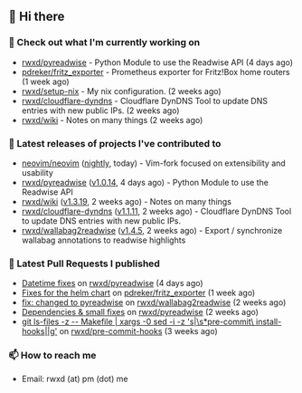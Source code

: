 ## 👋 Hi there

### 👷 Check out what I'm currently working on


- [rwxd/pyreadwise](https://github.com/rwxd/pyreadwise) - Python Module to use the Readwise API (4 days ago)
- [pdreker/fritz_exporter](https://github.com/pdreker/fritz_exporter) - Prometheus exporter for Fritz!Box home routers (1 week ago)
- [rwxd/setup-nix](https://github.com/rwxd/setup-nix) - My nix configuration. (2 weeks ago)
- [rwxd/cloudflare-dyndns](https://github.com/rwxd/cloudflare-dyndns) - Cloudflare DynDNS Tool to update DNS entries with new public IPs. (2 weeks ago)
- [rwxd/wiki](https://github.com/rwxd/wiki) - Notes on many things (2 weeks ago)

### 🔭 Latest releases of projects I've contributed to


- [neovim/neovim](https://github.com/neovim/neovim) ([nightly](https://github.com/neovim/neovim/releases/tag/nightly), today) - Vim-fork focused on extensibility and usability
- [rwxd/pyreadwise](https://github.com/rwxd/pyreadwise) ([v1.0.14](https://github.com/rwxd/pyreadwise/releases/tag/v1.0.14), 4 days ago) - Python Module to use the Readwise API
- [rwxd/wiki](https://github.com/rwxd/wiki) ([v1.3.19](https://github.com/rwxd/wiki/releases/tag/v1.3.19), 2 weeks ago) - Notes on many things
- [rwxd/cloudflare-dyndns](https://github.com/rwxd/cloudflare-dyndns) ([v1.1.11](https://github.com/rwxd/cloudflare-dyndns/releases/tag/v1.1.11), 2 weeks ago) - Cloudflare DynDNS Tool to update DNS entries with new public IPs.
- [rwxd/wallabag2readwise](https://github.com/rwxd/wallabag2readwise) ([v1.4.5](https://github.com/rwxd/wallabag2readwise/releases/tag/v1.4.5), 2 weeks ago) - Export / synchronize wallabag annotations to readwise highlights

### 🔨 Latest Pull Requests I published


- [Datetime fixes](https://github.com/rwxd/pyreadwise/pull/19) on [rwxd/pyreadwise](https://github.com/rwxd/pyreadwise) (4 days ago)
- [Fixes for the helm chart](https://github.com/pdreker/fritz_exporter/pull/169) on [pdreker/fritz_exporter](https://github.com/pdreker/fritz_exporter) (1 week ago)
- [fix: changed to pyreadwise](https://github.com/rwxd/wallabag2readwise/pull/47) on [rwxd/wallabag2readwise](https://github.com/rwxd/wallabag2readwise) (2 weeks ago)
- [Dependencies &amp; small fixes](https://github.com/rwxd/pyreadwise/pull/13) on [rwxd/pyreadwise](https://github.com/rwxd/pyreadwise) (2 weeks ago)
- [git ls-files -z -- Makefile | xargs -0 sed -i -z &#39;s|\s*pre-commit\ install-hooks||g&#39;](https://github.com/rwxd/pre-commit-hooks/pull/15) on [rwxd/pre-commit-hooks](https://github.com/rwxd/pre-commit-hooks) (3 weeks ago)

### 📫 How to reach me

- Email: rwxd (at) pm (dot) me

